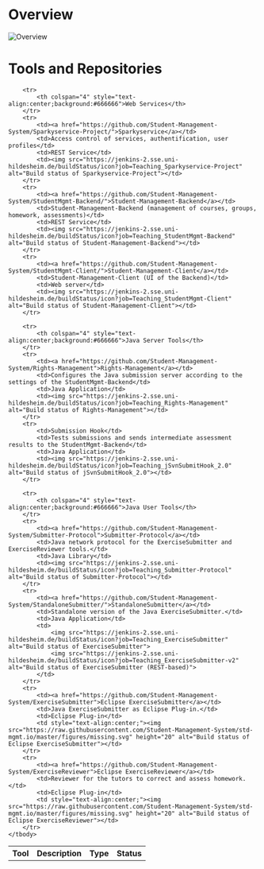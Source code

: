 # Overview
![Overview](https://raw.githubusercontent.com/Student-Management-System/std-mgmt.io/master/figures/Overview.svg)

# Tools and Repositories
<table>
	<tbody>
		<tr>
			<th>Tool</th>
			<th>Description</th>
			<th>Type</th>
			<th>Status</th>
		</tr>
		
		<tr>
			<th colspan="4" style="text-align:center;background:#666666">Web Services</th>
		</tr>
		<tr>
			<td><a href="https://github.com/Student-Management-System/Sparkyservice-Project/">Sparkyservice</a></td>
			<td>Access control of services, authentification, user profiles</td>
			<td>REST Service</td>
			<td><img src="https://jenkins-2.sse.uni-hildesheim.de/buildStatus/icon?job=Teaching_Sparkyservice-Project" alt="Build status of Sparkyservice-Project"></td>
		</tr>
		<tr>
			<td><a href="https://github.com/Student-Management-System/StudentMgmt-Backend/">Student-Management-Backend</a></td>
			<td>Student-Management-Backend (management of courses, groups, homework, assessments)</td>
			<td>REST Service</td>
			<td><img src="https://jenkins-2.sse.uni-hildesheim.de/buildStatus/icon?job=Teaching_StudentMgmt-Backend" alt="Build status of Student-Management-Backend"></td>
		</tr>
		<tr>
			<td><a href="https://github.com/Student-Management-System/StudentMgmt-Client/">Student-Management-Client</a></td>
			<td>Student-Management-Client (UI of the Backend)</td>
			<td>Web server</td>
			<td><img src="https://jenkins-2.sse.uni-hildesheim.de/buildStatus/icon?job=Teaching_StudentMgmt-Client" alt="Build status of Student-Management-Client"></td>
		</tr>
		
		<tr>
			<th colspan="4" style="text-align:center;background:#666666">Java Server Tools</th>
		</tr>
		<tr>
			<td><a href="https://github.com/Student-Management-System/Rights-Management">Rights-Management</a></td>
			<td>Configures the Java submission server according to the settings of the StudentMgmt-Backend</td>
			<td>Java Application</td>
			<td><img src="https://jenkins-2.sse.uni-hildesheim.de/buildStatus/icon?job=Teaching_Rights-Management" alt="Build status of Rights-Management"></td>
		</tr>
		<tr>
			<td>Submission Hook</td>
			<td>Tests submissions and sends intermediate assessment results to the StudentMgmt-Backend</td>
			<td>Java Application</td>
			<td><img src="https://jenkins-2.sse.uni-hildesheim.de/buildStatus/icon?job=Teaching_jSvnSubmitHook_2.0" alt="Build status of jSvnSubmitHook_2.0"></td>
		</tr>
		
		<tr>
			<th colspan="4" style="text-align:center;background:#666666">Java User Tools</th>
		</tr>
		<tr>
			<td><a href="https://github.com/Student-Management-System/Submitter-Protocol">Submitter-Protocol</a></td>
			<td>Java network protocol for the ExerciseSubmitter and ExerciseReviewer tools.</td>
			<td>Java Library</td>
			<td><img src="https://jenkins-2.sse.uni-hildesheim.de/buildStatus/icon?job=Teaching_Submitter-Protocol" alt="Build status of Submitter-Protocol"></td>
		</tr>
		<tr>
			<td><a href="https://github.com/Student-Management-System/StandaloneSubmitter/">StandaloneSubmitter</a></td>
			<td>Standalone version of the Java ExerciseSubmitter.</td>
			<td>Java Application</td>
			<td>
				<img src="https://jenkins-2.sse.uni-hildesheim.de/buildStatus/icon?job=Teaching_ExerciseSubmitter" alt="Build status of ExerciseSubmitter">
				<img src="https://jenkins-2.sse.uni-hildesheim.de/buildStatus/icon?job=Teaching_ExerciseSubmitter-v2" alt="Build status of ExerciseSubmitter (REST-based)">
			</td>
		</tr>
		<tr>
			<td><a href="https://github.com/Student-Management-System/ExerciseSubmitter">Eclipse ExerciseSubmitter</a></td>
			<td>Java ExerciseSubmitter as Eclipse Plug-in.</td>
			<td>Eclipse Plug-in</td>
			<td style="text-align:center;"><img src="https://raw.githubusercontent.com/Student-Management-System/std-mgmt.io/master/figures/missing.svg" height="20" alt="Build status of Eclipse ExerciseSubmitter"></td>
		</tr>
		<tr>
			<td><a href="https://github.com/Student-Management-System/ExerciseReviewer">Eclipse ExerciseReviewer</a></td>
			<td>Reviewer for the tutors to correct and assess homework.</td>
			<td>Eclipse Plug-in</td>
			<td style="text-align:center;"><img src="https://raw.githubusercontent.com/Student-Management-System/std-mgmt.io/master/figures/missing.svg" height="20" alt="Build status of Eclipse ExerciseReviewer"></td>
		</tr>
	</tbody>
</table>
